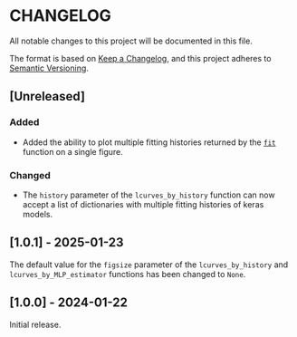# CHANGELOG

All notable changes to this project will be documented in this file.

The format is based on [Keep a Changelog](https://keepachangelog.com/en/1.1.0/), and this project adheres to [Semantic Versioning](https://semver.org/spec/v2.0.0.html).

## [Unreleased]

### Added

- Added the ability to plot multiple fitting histories returned by the [`fit`](https://keras.io/api/models/model_training_apis/#fit-method) function on a single figure.

### Changed

- The `history` parameter of the `lcurves_by_history` function can now accept a list of dictionaries with multiple fitting histories of keras models.

## [1.0.1] - 2025-01-23

The default value for the `figsize` parameter of the `lcurves_by_history` and `lcurves_by_MLP_estimator` functions has been changed to `None`.

## [1.0.0] - 2024-01-22

Initial release.
